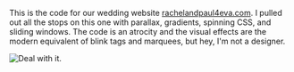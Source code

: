 This is the code for our wedding website [rachelandpaul4eva.com](http://rachelandpaul4eva.com). I pulled out all the stops on this one with parallax, gradients, spinning CSS, and sliding windows. The code is an atrocity and the visual effects are the modern equivalent of blink tags and marquees, but hey, I'm not a designer.

![Deal with it.](http://i3.kym-cdn.com/photos/images/newsfeed/000/243/561/afc.gif)